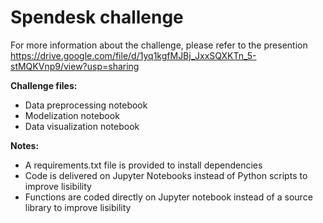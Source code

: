 # Spendesk challenge

For more information about the challenge, please refer to the presention https://drive.google.com/file/d/1yq1kgfMJBj_JxxSQXKTn_5-stMQKVnp9/view?usp=sharing 

**Challenge files:**
  - Data preprocessing notebook
  - Modelization notebook
  - Data visualization notebook

**Notes:**
  - A requirements.txt file is provided to install dependencies
  - Code is delivered on Jupyter Notebooks instead of Python scripts to improve lisibility
  - Functions are coded directly on Jupyter notebook instead of a source library to improve lisibility
